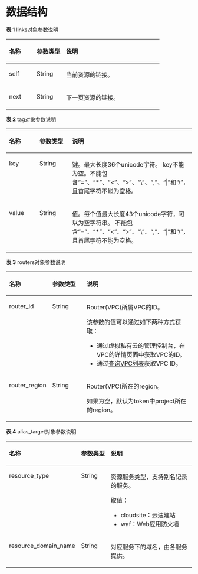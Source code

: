 # 数据结构<a name="dns_api_80006"></a>

**表 1**  links对象参数说明

<a name="table0172144213344"></a>
<table><thead align="left"><tr id="row917304253418"><th class="cellrowborder" valign="top" width="18%" id="mcps1.2.4.1.1"><p id="p101731742153416"><a name="p101731742153416"></a><a name="p101731742153416"></a>名称</p>
</th>
<th class="cellrowborder" valign="top" width="19.25%" id="mcps1.2.4.1.2"><p id="p0174542163418"><a name="p0174542163418"></a><a name="p0174542163418"></a>参数类型</p>
</th>
<th class="cellrowborder" valign="top" width="62.74999999999999%" id="mcps1.2.4.1.3"><p id="p7174194243414"><a name="p7174194243414"></a><a name="p7174194243414"></a>说明</p>
</th>
</tr>
</thead>
<tbody><tr id="row1390694871216"><td class="cellrowborder" valign="top" width="18%" headers="mcps1.2.4.1.1 "><p id="p8907184881217"><a name="p8907184881217"></a><a name="p8907184881217"></a>self</p>
</td>
<td class="cellrowborder" valign="top" width="19.25%" headers="mcps1.2.4.1.2 "><p id="p9907184891219"><a name="p9907184891219"></a><a name="p9907184891219"></a>String</p>
</td>
<td class="cellrowborder" valign="top" width="62.74999999999999%" headers="mcps1.2.4.1.3 "><p id="p1890754813127"><a name="p1890754813127"></a><a name="p1890754813127"></a>当前资源的链接。</p>
</td>
</tr>
<tr id="row15778204719370"><td class="cellrowborder" valign="top" width="18%" headers="mcps1.2.4.1.1 "><p id="p136561245153620"><a name="p136561245153620"></a><a name="p136561245153620"></a>next</p>
</td>
<td class="cellrowborder" valign="top" width="19.25%" headers="mcps1.2.4.1.2 "><p id="p19656144517367"><a name="p19656144517367"></a><a name="p19656144517367"></a>String</p>
</td>
<td class="cellrowborder" valign="top" width="62.74999999999999%" headers="mcps1.2.4.1.3 "><p id="p76567451365"><a name="p76567451365"></a><a name="p76567451365"></a>下一页资源的链接。</p>
</td>
</tr>
</tbody>
</table>

**表 2**  tag对象参数说明

<a name="table19530794112436"></a>
<table><thead align="left"><tr id="row15361836112436"><th class="cellrowborder" valign="top" width="18.011801180118013%" id="mcps1.2.4.1.1"><p id="p58707511112436"><a name="p58707511112436"></a><a name="p58707511112436"></a>名称</p>
</th>
<th class="cellrowborder" valign="top" width="19.28192819281928%" id="mcps1.2.4.1.2"><p id="p42210623112436"><a name="p42210623112436"></a><a name="p42210623112436"></a>参数类型</p>
</th>
<th class="cellrowborder" valign="top" width="62.70627062706271%" id="mcps1.2.4.1.3"><p id="p63617265112436"><a name="p63617265112436"></a><a name="p63617265112436"></a>说明</p>
</th>
</tr>
</thead>
<tbody><tr id="row35684479112436"><td class="cellrowborder" valign="top" width="18.011801180118013%" headers="mcps1.2.4.1.1 "><p id="p13313439112530"><a name="p13313439112530"></a><a name="p13313439112530"></a>key</p>
</td>
<td class="cellrowborder" valign="top" width="19.28192819281928%" headers="mcps1.2.4.1.2 "><p id="p35653193112436"><a name="p35653193112436"></a><a name="p35653193112436"></a>String</p>
</td>
<td class="cellrowborder" valign="top" width="62.70627062706271%" headers="mcps1.2.4.1.3 "><p id="p48921437201850"><a name="p48921437201850"></a><a name="p48921437201850"></a>键。最大长度36个unicode字符。 key不能为空。不能包含“=”、“*”、“&lt;”、“&gt;”、“\”、“,”、“|”和“/”，且首尾字符不能为空格。</p>
</td>
</tr>
<tr id="row20048002112436"><td class="cellrowborder" valign="top" width="18.011801180118013%" headers="mcps1.2.4.1.1 "><p id="p66095544112533"><a name="p66095544112533"></a><a name="p66095544112533"></a>value</p>
</td>
<td class="cellrowborder" valign="top" width="19.28192819281928%" headers="mcps1.2.4.1.2 "><p id="p60123528112436"><a name="p60123528112436"></a><a name="p60123528112436"></a>String</p>
</td>
<td class="cellrowborder" valign="top" width="62.70627062706271%" headers="mcps1.2.4.1.3 "><p id="p61714725112922"><a name="p61714725112922"></a><a name="p61714725112922"></a>值。每个值最大长度43个unicode字符，可以为空字符串。 不能包含“=”、“*”、“&lt;”、“&gt;”、“\”、“,”、“|”和“/”，且首尾字符不能为空格。</p>
</td>
</tr>
</tbody>
</table>

**表 3**  routers对象参数说明

<a name="table4448008117179"></a>
<table><thead align="left"><tr id="row6132935617179"><th class="cellrowborder" valign="top" width="18.099999999999998%" id="mcps1.2.4.1.1"><p id="p36588677171719"><a name="p36588677171719"></a><a name="p36588677171719"></a>名称</p>
</th>
<th class="cellrowborder" valign="top" width="19.37%" id="mcps1.2.4.1.2"><p id="p9906869171719"><a name="p9906869171719"></a><a name="p9906869171719"></a>参数类型</p>
</th>
<th class="cellrowborder" valign="top" width="62.529999999999994%" id="mcps1.2.4.1.3"><p id="p64258954171719"><a name="p64258954171719"></a><a name="p64258954171719"></a>说明</p>
</th>
</tr>
</thead>
<tbody><tr id="row266872817179"><td class="cellrowborder" valign="top" width="18.099999999999998%" headers="mcps1.2.4.1.1 "><p id="p25118582171719"><a name="p25118582171719"></a><a name="p25118582171719"></a>router_id</p>
</td>
<td class="cellrowborder" valign="top" width="19.37%" headers="mcps1.2.4.1.2 "><p id="p50755907171719"><a name="p50755907171719"></a><a name="p50755907171719"></a>String</p>
</td>
<td class="cellrowborder" valign="top" width="62.529999999999994%" headers="mcps1.2.4.1.3 "><p id="p17587794171719"><a name="p17587794171719"></a><a name="p17587794171719"></a>Router(VPC)所属VPC的ID。</p>
<p id="p143411822947"><a name="p143411822947"></a><a name="p143411822947"></a>该参数的值可以通过如下两种方式获取：</p>
<a name="ul1938314911411"></a><a name="ul1938314911411"></a><ul id="ul1938314911411"><li>通过虚拟私有云的管理控制台，在VPC的详情页面中获取VPC的ID。</li><li>通过<a href="https://support.huaweicloud.com/api-vpc/vpc_api01_0003.html" target="_blank" rel="noopener noreferrer">查询VPC列表</a>获取VPC ID。</li></ul>
</td>
</tr>
<tr id="row6657832817179"><td class="cellrowborder" valign="top" width="18.099999999999998%" headers="mcps1.2.4.1.1 "><p id="p3709384171719"><a name="p3709384171719"></a><a name="p3709384171719"></a>router_region</p>
</td>
<td class="cellrowborder" valign="top" width="19.37%" headers="mcps1.2.4.1.2 "><p id="p43861924171719"><a name="p43861924171719"></a><a name="p43861924171719"></a>String</p>
</td>
<td class="cellrowborder" valign="top" width="62.529999999999994%" headers="mcps1.2.4.1.3 "><p id="p63154928171719"><a name="p63154928171719"></a><a name="p63154928171719"></a>Router(VPC)所在的region。</p>
<p id="p38645142171939"><a name="p38645142171939"></a><a name="p38645142171939"></a>如果为空，默认为token中project所在的region。</p>
</td>
</tr>
</tbody>
</table>

**表 4**  alias\_target对象参数说明

<a name="table11888161342410"></a>
<table><thead align="left"><tr id="row18392181415485"><th class="cellrowborder" valign="top" width="18.011801180118013%" id="mcps1.2.4.1.1"><p id="p183921314184812"><a name="p183921314184812"></a><a name="p183921314184812"></a>名称</p>
</th>
<th class="cellrowborder" valign="top" width="19.28192819281928%" id="mcps1.2.4.1.2"><p id="p439210145483"><a name="p439210145483"></a><a name="p439210145483"></a>参数类型</p>
</th>
<th class="cellrowborder" valign="top" width="62.70627062706271%" id="mcps1.2.4.1.3"><p id="p23921149482"><a name="p23921149482"></a><a name="p23921149482"></a>说明</p>
</th>
</tr>
</thead>
<tbody><tr id="row11392714154811"><td class="cellrowborder" valign="top" width="18.011801180118013%" headers="mcps1.2.4.1.1 "><p id="p1939231417484"><a name="p1939231417484"></a><a name="p1939231417484"></a>resource_type</p>
</td>
<td class="cellrowborder" valign="top" width="19.28192819281928%" headers="mcps1.2.4.1.2 "><p id="p163922014164812"><a name="p163922014164812"></a><a name="p163922014164812"></a>String</p>
</td>
<td class="cellrowborder" valign="top" width="62.70627062706271%" headers="mcps1.2.4.1.3 "><p id="p33931814104817"><a name="p33931814104817"></a><a name="p33931814104817"></a>资源服务类型，支持别名记录的服务。</p>
<p id="p589419319282"><a name="p589419319282"></a><a name="p589419319282"></a>取值：</p>
<a name="ul15851330132819"></a><a name="ul15851330132819"></a><ul id="ul15851330132819"><li>cloudsite：云速建站</li><li>waf：Web应用防火墙</li></ul>
</td>
</tr>
<tr id="row16393414184815"><td class="cellrowborder" valign="top" width="18.011801180118013%" headers="mcps1.2.4.1.1 "><p id="p5393181418489"><a name="p5393181418489"></a><a name="p5393181418489"></a>resource_domain_name</p>
</td>
<td class="cellrowborder" valign="top" width="19.28192819281928%" headers="mcps1.2.4.1.2 "><p id="p8393181414818"><a name="p8393181414818"></a><a name="p8393181414818"></a>String</p>
</td>
<td class="cellrowborder" valign="top" width="62.70627062706271%" headers="mcps1.2.4.1.3 "><p id="p339318146487"><a name="p339318146487"></a><a name="p339318146487"></a>对应服务下的域名，由各服务提供。</p>
</td>
</tr>
</tbody>
</table>

